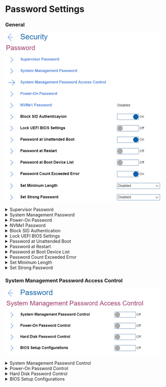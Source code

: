 # Password Settings #

### General ###

![](./img/password.png)

<details><summary>Supervisor Password</summary>
The Supervisor Password (SVP) protects the system information stored in UEFI BIOS. When entering the UEFI BIOS menu, enter the correct supervisor password in the window prompted. You also can press Enter to skip the password prompt. However, you cannot change most of the system configuration options in UEFI BIOS.

**The supervisor password can be set only through the UEFI BIOS menu.** Once it is in place, then it can be modified using Windows Management Instrumentation (WMI) with the Lenovo client-management interface.

If you have set both the supervisor password and power-on password, you can use the supervisor password to access your computer when you turn it on. The supervisor password overrides the power-on password.

One of 2 possible states:

1.	**Disabled** - no password defined. Default.
2.	Enabled - for enabling system will request to set and confirm password. <br>
While enabling the following parameters are available:

    * Enter New Password
    * Confirm New Password
    * Show Password – [On\Off] statuses
    * Keyboard layout: XXXX – Possible values are the same as in [Keyboard\Mouse -> Keyboard Layout](bios/settings/thinkpad/keyboardmouse.md)
    * < Actions >:
        - **Save** – default
        - Cancel<br>

When enabled, Supervisor Password prevents unauthorized users from accessing these items in ThinkPad Setup:

* Boot priority lists
* Network related items
* Date & Time

**Note**. To have a beep sound when the system is waiting for this password, enable the [Password Beep feature in the Alarm submenu](bios/settings/thinkpad/beepalarm.md).

</details>

<details><summary>System Management Password</summary>
The System Management Password (SMP) can also protect the system information stored in UEFI BIOS like a supervisor password, but it has lower authority by default.

The system management password can be set through the UEFI BIOS menu or through Windows Management Instrumentation (WMI) with the Lenovo client-management interface.

You can enable the system management password to have the same authority as the supervisor password to control security-related features.

One of 2 possible states:

1.	**Off** - no password defined. Default.
2.	On - for enabling system will request to set and confirm password.

While enabling the following parameters are available:

- [Enter New Password]
- [Confirm New Password]
- Show Password – [On\Off] statuses
- Keyboard layout: XXXX – Possible values are the same as in [Keyboard\Mouse -> Keyboard Layout](bios/settings/thinkpad/keyboardmouse.md)
- < Actions >:
   - **Save** – default
   - Cancel

When enabled System Management Password presents unauthorized users from accessing these items in ThinkPad Setup:

* Boot priority lists
* Network related items
* Date & Time

**Note**. To have a beep sound when the system is waiting for this password, enable the [Password Beep feature in the Alarm submenu](bios/settings/thinkpad/beepalarm.md).

</details>

<details><summary>Power-On Password</summary>
One of 2 possible states:

1.	**Off** - no password defined. Default.
2.	On - for enabling system will request to set and confirm password.

While enabling the following parameters are available:

- [Enter New Password]
- [Confirm New Password]
- Show Password – [On\Off] statuses
- Keyboard layout: XXXX – Possible values are the same as in [Keyboard\Mouse -> Keyboard Layout](bios/settings/thinkpad/keyboardmouse.md)
- < Actions >:
   - **Save** – default
   - Cancel

When enabled Power-On Password prevents unauthorized users from booting your computer.

**Note**. To have a beep sound when the system is waiting for this password, enable the [Password Beep feature in the Alarm submenu](bios/settings/thinkpad/beepalarm.md).

</details>

<details><summary>NVMe1 Password</summary>
Also known as Hard Disk Password (HDP).

Lenovo BIOS supports both ATA and NVMe storage and the option (Hard disk password/NVMe password) changes depending on the attached storage device.

The NVMe (nonvolatile memory express) password prevents unauthorized access to the data on the storage drive. When an NVMe password is set, you are prompted to type a correct password each time you try to access the storage drive. The system can create dual passwords for an Admin and another User.

One of 2 possible states:

1.	**Off** - no password defined. Default.
2.	On - for enabling system will request 'Setup Confirmation' and 'Password and confirmation'.

Setup Confirmation:

1. **Single Password** - when a Single NVMe password is set, the user must enter the user NVMe password to access files and applications on the storage drive. Default.
2. Dual Password (User+Admin) - The admin NVMe password is set and used by a system administrator. It enables the administrator to access any storage drive in a system or any computer connected in the same network. The administrator can also assign a user NVMe password for each computer in the network. The user of the computer can change the user NVMe password as desired, but only the administrator can remove the user NVMe password.
3. Cancel

Password and confirmation:

- [Enter New Password]
- [Confirm New Password]
- Show Password – [On\Off] statuses
- Keyboard layout: XXXX – Possible values are the same as in [Keyboard\Mouse -> Keyboard Layout](bios/settings/thinkpad/keyboardmouse.md)
- < Actions >:
   - **Save** – default
   - Cancel

**Note**. To have a beep sound when the system is waiting for this password, enable the [Password Beep feature in the Alarm submenu](bios/settings/thinkpad/beepalarm.md).

When prompted to enter an NVMe password, press F1 to switch between the admin NVMe password and user NVMe password.

**Note**: The NVMe password is not available in the following situations:

* A Trusted Computing Group (TCG) Opal-compliant storage drive and a TCG Opal management software program are installed in the computer, and the TCG Opal management software program is activated.
* For Intel models, when an eDrive storage drive is installed in the computer preinstalled with the Windows 10 operating system.

[More information about passwords on support.lenovo.com.](https://support.lenovo.com/at/en/solutions/ht036206-types-of-password-for-thinkpad)

</details>

<details><summary>Block SID Authentication</summary>
One of 2 possible states:

1.	**On** - TCG (Trusted Computing Group) Storage device will block attempts to authenticate the SID (Security Identifier) authority until a subsequent device power cycle occurs. Default.
2.	Off - allow SID authentication in TCG Storage device at the next system boot only, not all subsequent boots.

| WMI Setting name | Values | Locked by SVP | AMD/Intel |
   |:---|:---|:---|:---|
| BlockSIDAuthentication | Disable, Enable | Yes | Both |
</details>

<details><summary>Lock UEFI BIOS Settings</summary>
One of 2 possible states:

1.	On - lock is enabled. When enabled 'Lock UEFI BIOS Settings' prevents users from making any changes in ThinkPad Setup without entering a Supervisor Password.
2.	**Off** - lock is disabled. Default.

**Note**. UEFI BIOS Lock will not take effect unless Supervisor password is enabled.

| WMI Setting name | Values | Locked by SVP | AMD/Intel |
   |:---|:---|:---|:---|
| LockBIOSSetting | Disable, Enable | Yes | Both |
</details>

<details><summary>Password at Unattended Boot</summary>
One of 2 possible states:

1.	**On** - the system to prompt for passwords when the system starts from full off state or hibernate by unattended events. Default.
2.	Off - passwords are not prompted and continue to boot the OS.

    **Note**. To protect unauthorized access to the system it is recommended to set user authentication on the OS.

| WMI Setting name | Values | Locked by SVP | AMD/Intel |
   |:---|:---|:---|:---|
| BIOSPasswordAtUnattendedBoot | Disable, Enable | Yes | Both |
</details>

<details><summary>Password at Restart</summary>
One of 2 possible states:

1.	On - the system to prompt for passwords when the system restarts.
2.	**Off** - passwords are not prompted and continue to boot the OS. Default.

    **Note**. To protect unauthorized access to the system it is recommended to set user authentication on the OS.

| WMI Setting name | Values | Locked by SVP | AMD/Intel |
   |:---|:---|:---|:---|
| BIOSPasswordAtReboot | Disable, Enable | Yes | Both |
</details>

<details><summary>Password at Boot Device List</summary>
If the Security password is set, this option is used to specify whether the Security password must be entered to display the F12 boot device list.<br>
One of 2 possible states:

1.	On - system will prompt for the Security password.
2.	**Off** - system will proceed without any user action required. Default.

| WMI Setting name | Values | Locked by SVP | AMD/Intel |
   |:---|:---|:---|:---|
| BIOSPasswordAtBootDeviceList | Disable, Enable | Yes | Both |
</details>

<details><summary>Password Count Exceeded Error</summary>
One of 2 possible states:

1.	**On** - system will show POST 0199 error when a wrong supervisor password is entered more than three times and prompt for the Security password. Default.
2.	Off - hide the POST 0199 error and proceed without any user action required.

| WMI Setting name | Values | Locked by SVP | AMD/Intel |
   |:---|:---|:---|:---|
| PasswordCountExceededError | Disable, Enable | Yes | Both |
</details>

<details><summary>Set Minimum Length</summary>
If a minimum is set, then Supervisor Password, System Management Password, Power-On and Hard Disk password lengths must be equal or longer than that number.<br>
One of 9 options:

1.	**Disabled** - passwords can be from 1 to 128 symbols. Default.
2.	4 characters
3.	5 characters
4.	6 characters
5.	8 characters
6.	9 characters
7.	10 characters
8.	11 characters
9.	12 characters

**Note**. If a supervisor password is set, you cannot change the minimum length until you log in as a supervisor.

| WMI Setting name | Values | Locked by SVP | AMD/Intel |
   |:---|:---|:---|:---|
| MinimumPasswordLength | Disable, 4, 5, 6, 7, 8, 9, 10, 11, 12 | Yes | Both |
</details>

<details><summary>Set Strong Password</summary>
One of 2 possible options:

1.	**Disabled** - no specific requirements to passwords. Default.
2.	Enabled - Supervisor Password, System Management Password, Power-On and Hard Disk password lengths must be equal or longer than 8 characters, must include at least one uppercase character, one lowercase character and one number.

| WMI Setting name | Values | Locked by SVP | AMD/Intel |
   |:---|:---|:---|:---|
| StrongPassword | Disable, Enable | Yes | Both |
</details>

### System Management Password Access Control ###

![](./img/smpaccesscontrol.png)

<details><summary>System Management Password Control</summary>
One of 2 possible options:

1.	**Off** – Default.
2.	On – allow System Management Password to have the same authority as Supervisor Password to control System Management Password.

| WMI Setting name | Values | Locked by SVP | AMD/Intel |
   |:---|:---|:---|:---|
| SystemManagementPasswordControl | Disable, Enable | Yes | Both |
</details>

<details><summary>Power-On Password Control</summary>
One of 2 possible options:

1.	**Off** - Default.
2.	On - allow System Management Password to have the same authority as Supervisor Password to control Power-On Password.

| WMI Setting name | Values | Locked by SVP | AMD/Intel |
   |:---|:---|:---|:---|
| PowerOnPasswordControl | Disable, Enable | Yes | Both |
</details>

<details><summary>Hard Disk Password Control</summary>
One of 2 possible options:

1.	**Off** - Default.
2.	On - allow System Management Password to have the same authority as Supervisor Password to control Hard Disk Password.

| WMI Setting name | Values | Locked by SVP | AMD/Intel |
   |:---|:---|:---|:---|
| HardDiskPasswordControl | Disable, Enable | Yes | Both |
</details>

<details><summary>BIOS Setup Configurations</summary>
One of 2 possible options:

1.	**Off** - Default.
2.	On - allow System Management Password to have the same authority as Supervisor Password to control BIOS setup items.

| WMI Setting name | Values | Locked by SVP | AMD/Intel |
   |:---|:---|:---|:---|
| BIOSSetupConfigurations | Disable, Enable | Yes | Both |
</details>
